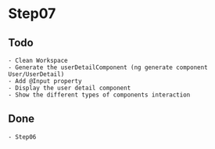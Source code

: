 # Step07

## Todo

    - Clean Workspace
    - Generate the userDetailComponent (ng generate component User/UserDetail)
    - Add @Input property
    - Display the user detail component
    - Show the different types of components interaction

## Done

    - Step06